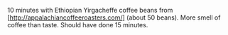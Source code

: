 10 minutes with Ethiopian Yirgacheffe coffee beans from [http://appalachiancoffeeroasters.com/] (about 50 beans). More smell of coffee than taste. Should have done 15 minutes.
